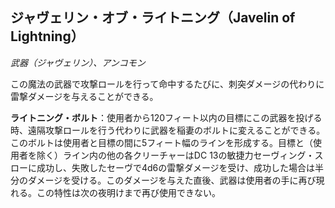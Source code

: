 ## ジャヴェリン・オブ・ライトニング（Javelin of Lightning）
*武器（ジャヴェリン）、アンコモン*

この魔法の武器で攻撃ロールを行って命中するたびに、刺突ダメージの代わりに雷撃ダメージを与えることができる。

**ライトニング・ボルト**：使用者から120フィート以内の目標にこの武器を投げる時、遠隔攻撃ロールを行う代わりに武器を稲妻のボルトに変えることができる。このボルトは使用者と目標の間に5フィート幅のラインを形成する。目標と（使用者を除く）ライン内の他の各クリーチャーはDC 13の敏捷力セーヴィング・スローに成功し、失敗したセーヴで4d6の雷撃ダメージを受け、成功した場合は半分のダメージを受ける。このダメージを与えた直後、武器は使用者の手に再び現れる。この特性は次の夜明けまで再び使用できない。